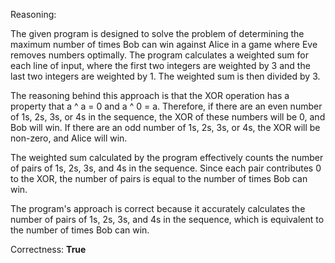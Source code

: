 Reasoning:

The given program is designed to solve the problem of determining the maximum number of times Bob can win against Alice in a game where Eve removes numbers optimally. The program calculates a weighted sum for each line of input, where the first two integers are weighted by 3 and the last two integers are weighted by 1. The weighted sum is then divided by 3.

The reasoning behind this approach is that the XOR operation has a property that a ^ a = 0 and a ^ 0 = a. Therefore, if there are an even number of 1s, 2s, 3s, or 4s in the sequence, the XOR of these numbers will be 0, and Bob will win. If there are an odd number of 1s, 2s, 3s, or 4s, the XOR will be non-zero, and Alice will win.

The weighted sum calculated by the program effectively counts the number of pairs of 1s, 2s, 3s, and 4s in the sequence. Since each pair contributes 0 to the XOR, the number of pairs is equal to the number of times Bob can win.

The program's approach is correct because it accurately calculates the number of pairs of 1s, 2s, 3s, and 4s in the sequence, which is equivalent to the number of times Bob can win.

Correctness: **True**